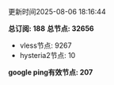 更新时间2025-08-06 18:16:44

**总订阅: 188**
**总节点: 32656**
- vless节点: 9267
- hysteria2节点: 10

**google ping有效节点: 207**
